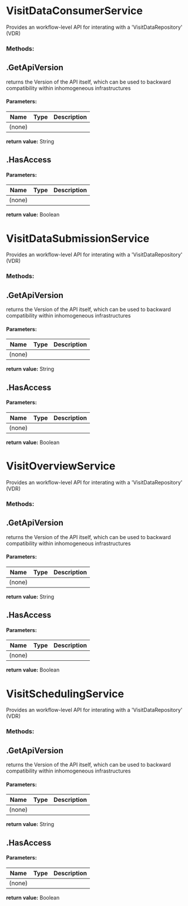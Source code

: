 ﻿# VisitDataConsumerService
Provides an workflow-level API for interating with a 'VisitDataRepository' (VDR)

### Methods:



## .GetApiVersion
returns the Version of the API itself, which can be used to
backward compatibility within inhomogeneous infrastructures
#### Parameters:
|Name|Type|Description|
|----|----|-----------|
|(none)|||
**return value:** String



## .HasAccess
#### Parameters:
|Name|Type|Description|
|----|----|-----------|
|(none)|||
**return value:** Boolean
# VisitDataSubmissionService
Provides an workflow-level API for interating with a 'VisitDataRepository' (VDR)

### Methods:



## .GetApiVersion
returns the Version of the API itself, which can be used to
backward compatibility within inhomogeneous infrastructures
#### Parameters:
|Name|Type|Description|
|----|----|-----------|
|(none)|||
**return value:** String



## .HasAccess
#### Parameters:
|Name|Type|Description|
|----|----|-----------|
|(none)|||
**return value:** Boolean
# VisitOverviewService
Provides an workflow-level API for interating with a 'VisitDataRepository' (VDR)

### Methods:



## .GetApiVersion
returns the Version of the API itself, which can be used to
backward compatibility within inhomogeneous infrastructures
#### Parameters:
|Name|Type|Description|
|----|----|-----------|
|(none)|||
**return value:** String



## .HasAccess
#### Parameters:
|Name|Type|Description|
|----|----|-----------|
|(none)|||
**return value:** Boolean
# VisitSchedulingService
Provides an workflow-level API for interating with a 'VisitDataRepository' (VDR)

### Methods:



## .GetApiVersion
returns the Version of the API itself, which can be used to
backward compatibility within inhomogeneous infrastructures
#### Parameters:
|Name|Type|Description|
|----|----|-----------|
|(none)|||
**return value:** String



## .HasAccess
#### Parameters:
|Name|Type|Description|
|----|----|-----------|
|(none)|||
**return value:** Boolean
